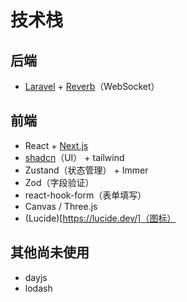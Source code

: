 # 技术栈

## 后端

- [Laravel](https://laravel.com/) + [Reverb](https://laravel.com/docs/12.x/reverb)（WebSocket）

## 前端

- React + [Next.js](https://nextjs.org)
- [shadcn](https://ui.shadcn.com/)（UI） + tailwind
- Zustand（状态管理） + Immer
- Zod（字段验证）
- react-hook-form（表单填写）
- Canvas / Three.js
- (Lucide)[https://lucide.dev/]（图标）

## 其他尚未使用

- dayjs
- lodash